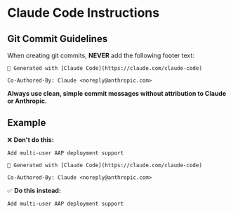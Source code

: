 # Claude Code Instructions

## Git Commit Guidelines

When creating git commits, **NEVER** add the following footer text:

```
🤖 Generated with [Claude Code](https://claude.com/claude-code)

Co-Authored-By: Claude <noreply@anthropic.com>
```

**Always use clean, simple commit messages without attribution to Claude or Anthropic.**

## Example

❌ **Don't do this:**
```
Add multi-user AAP deployment support

🤖 Generated with [Claude Code](https://claude.com/claude-code)

Co-Authored-By: Claude <noreply@anthropic.com>
```

✅ **Do this instead:**
```
Add multi-user AAP deployment support
```
